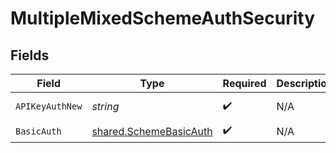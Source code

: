 # MultipleMixedSchemeAuthSecurity


## Fields

| Field                                                                   | Type                                                                    | Required                                                                | Description                                                             | Example                                                                 |
| ----------------------------------------------------------------------- | ----------------------------------------------------------------------- | ----------------------------------------------------------------------- | ----------------------------------------------------------------------- | ----------------------------------------------------------------------- |
| `APIKeyAuthNew`                                                         | *string*                                                                | :heavy_check_mark:                                                      | N/A                                                                     | Token <YOUR_API_KEY>                                                    |
| `BasicAuth`                                                             | [shared.SchemeBasicAuth](../../../pkg/models/shared/schemebasicauth.md) | :heavy_check_mark:                                                      | N/A                                                                     |                                                                         |